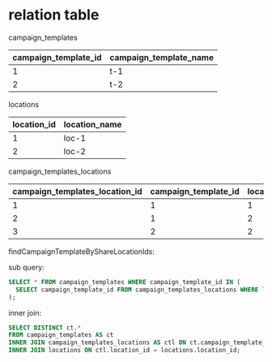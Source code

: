 # relation table

campaign_templates

| campaign_template_id | campaign_template_name |
| -------------------- | ---------------------- |
| 1                    | t-1                    |
| 2                    | t-2                    |

locations

| location_id | location_name |
| ----------- | ------------- |
| 1           | loc-1         |
| 2           | loc-2         |

campaign_templates_locations

| campaign_templates_location_id | campaign_template_id | location_id |
| ------------------------------ | -------------------- | ----------- |
| 1                              | 1                    | 1           |
| 2                              | 1                    | 2           |
| 3                              | 2                    | 2           |

findCampaignTemplateByShareLocationIds:

sub query:

```sql
SELECT * FROM campaign_templates WHERE campaign_template_id IN (
  SELECT campaign_template_id FROM campaign_templates_locations WHERE location_id IN (1,2)
);
```

inner join:

```sql
SELECT DISTINCT ct.*
FROM campaign_templates AS ct
INNER JOIN campaign_templates_locations AS ctl ON ct.campaign_template_id = ctl.campaign_template_id
INNER JOIN locations ON ctl.location_id = locations.location_id;
```
